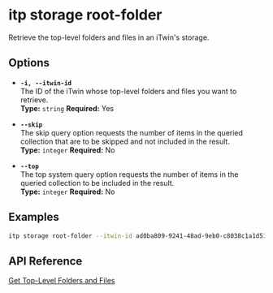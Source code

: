 # itp storage root-folder

Retrieve the top-level folders and files in an iTwin's storage.

## Options

- **`-i, --itwin-id`**  
  The ID of the iTwin whose top-level folders and files you want to retrieve.  
  **Type:** `string` **Required:** Yes

- **`--skip`**  
  The skip query option requests the number of items in the queried collection that are to be skipped and not included in the result.  
  **Type:** `integer` **Required:** No

- **`--top`**  
  The top system query option requests the number of items in the queried collection to be included in the result.  
  **Type:** `integer` **Required:** No

## Examples

```bash
itp storage root-folder --itwin-id ad0ba809-9241-48ad-9eb0-c8038c1a1d51
```

## API Reference

[Get Top-Level Folders and Files](https://developer.bentley.com/apis/storage/operations/get-top-level-folders-and-files-by-project/)